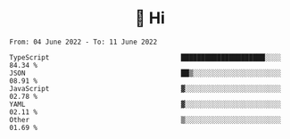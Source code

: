 <h1 align="center">👋 Hi</h1>
<!-- <h3 align="center">An enthusiastic frontend developer</h3> -->

<!--START_SECTION:waka-->

```text
From: 04 June 2022 - To: 11 June 2022

TypeScript                                 █████████████████████░░░░   84.34 %
JSON                                       ██▒░░░░░░░░░░░░░░░░░░░░░░   08.91 %
JavaScript                                 ▓░░░░░░░░░░░░░░░░░░░░░░░░   02.78 %
YAML                                       ▓░░░░░░░░░░░░░░░░░░░░░░░░   02.11 %
Other                                      ▒░░░░░░░░░░░░░░░░░░░░░░░░   01.69 %
```

<!--END_SECTION:waka-->
